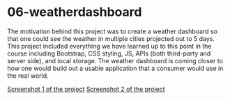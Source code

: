 # 06-weatherdashboard

The motivation behind this project was to create a weather dashboard so that one could see the weather in multiple cities projected out to 5 days. This project included everything we have learned up to this point in the course including Bootstrap, CSS styling, JS, APIs (both third-party and server side), and local storage. The weather dashboard is coming closer to how one would build out a usable application that a consumer would use in the real world. 

[Screenshot 1 of the project](screenshots/empty-screenshot.png)
[Screenshot 2 of the project](screenshots/filled-screenshot.png)